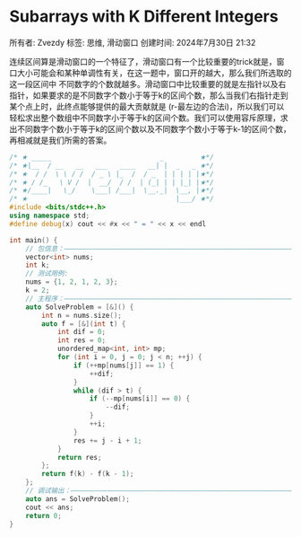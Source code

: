 # Subarrays with K Different Integers

所有者: Zvezdy
标签: 思维, 滑动窗口
创建时间: 2024年7月30日 21:32

连续区间算是滑动窗口的一个特征了，滑动窗口有一个比较重要的trick就是，窗口大小可能会和某种单调性有关，在这一题中，窗口开的越大，那么我们所选取的这一段区间中 不同数字的个数就越多。滑动窗口中比较重要的就是左指针以及右指针，如果要求的是不同数字个数小于等于k的区间个数，那么当我们右指针走到某个点上时，此终点能够提供的最大贡献就是 (r-最左边的合法i)，所以我们可以轻松求出整个数组中不同数字小于等于k的区间个数。我们可以使用容斥原理，求出不同数字个数小于等于k的区间个数以及不同数字个数小于等于k-1的区间个数，再相减就是我们所需的答案。

```cpp
/* ★ _____                           _         ★*/
/* ★|__  / __   __   ___   ____   __| |  _   _ ★*/
/* ★  / /  \ \ / /  / _ \ |_  /  / _  | | | | |★*/
/* ★ / /_   \ V /  |  __/  / /  | (_| | | |_| |★*/
/* ★/____|   \_/    \___| /___|  \__._|  \__, |★*/
/* ★                                     |___/ ★*/
#include <bits/stdc++.h>
using namespace std;
#define debug(x) cout << #x << " = " << x << endl

int main() {
    // 包信息：—————————————————————————————————————————————————————————————
    vector<int> nums;
    int k;
    // 测试用例:
    nums = {1, 2, 1, 2, 3};
    k = 2;
    // 主程序：—————————————————————————————————————————————————————————————
    auto SolveProblem = [&]() {
        int n = nums.size();
        auto f = [&](int t) {
            int dif = 0;
            int res = 0;
            unordered_map<int, int> mp;
            for (int i = 0, j = 0; j < n; ++j) {
                if (++mp[nums[j]] == 1) {
                    ++dif;
                }
                while (dif > t) {
                    if (--mp[nums[i]] == 0) {
                        --dif;
                    }
                    ++i;
                }
                res += j - i + 1;
            }
            return res;
        };
        return f(k) - f(k - 1);
    };
    // 调试输出：———————————————————————————————————————————————————————————
    auto ans = SolveProblem();
    cout << ans;
    return 0;
}
```